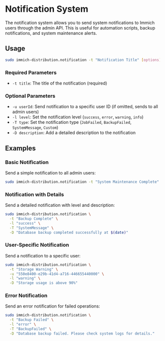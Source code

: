# Notification System

The notification system allows you to send system notifications to Immich users through the admin API. This is useful for automation scripts, backup notifications, and system maintenance alerts.

## Usage

```bash
sudo immich-distribution.notification -t "Notification Title" [options]
```

### Required Parameters

- `-t title`: The title of the notification (required)

### Optional Parameters

- `-u userId`: Send notification to a specific user ID (if omitted, sends to all admin users)
- `-l level`: Set the notification level (`success`, `error`, `warning`, `info`)
- `-T type`: Set the notification type (`JobFailed`, `BackupFailed`, `SystemMessage`, `Custom`)
- `-D description`: Add a detailed description to the notification

## Examples

### Basic Notification

Send a simple notification to all admin users:

```bash
sudo immich-distribution.notification -t "System Maintenance Complete"
```

### Notification with Details

Send a detailed notification with level and description:

```bash
sudo immich-distribution.notification \
  -t "Backup Complete" \
  -l "success" \
  -T "SystemMessage" \
  -D "Database backup completed successfully at $(date)"
```

### User-Specific Notification

Send a notification to a specific user:

```bash
sudo immich-distribution.notification \
  -t "Storage Warning" \
  -u "550e8400-e29b-41d4-a716-446655440000" \
  -l "warning" \
  -D "Storage usage is above 90%"
```

### Error Notification

Send an error notification for failed operations:

```bash
sudo immich-distribution.notification \
  -t "Backup Failed" \
  -l "error" \
  -T "BackupFailed" \
  -D "Database backup failed. Please check system logs for details."
```
